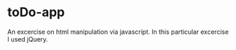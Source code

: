 # toDo-app
An excercise on html manipulation via javascript.
In this particular excercise I used jQuery.
